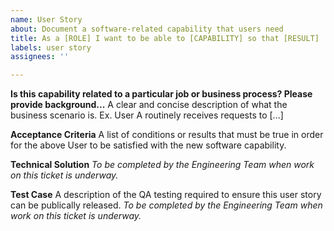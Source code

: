 ```yaml
---
name: User Story
about: Document a software-related capability that users need
title: As a [ROLE] I want to be able to [CAPABILITY] so that [RESULT]
labels: user story
assignees: ''

---
```


**Is this capability related to a particular job or business process? Please provide background...**
A clear and concise description of what the business scenario is. Ex. User A routinely receives requests to [...]

**Acceptance Criteria**
A list of conditions or results that must be true in order for the above User to be satisfied with the new software capability.

**Technical Solution**
*To be completed by the Engineering Team when work on this ticket is underway.*

**Test Case**
A description of the QA testing required to ensure this user story can be publically released. *To be completed by the Engineering Team when work on this ticket is underway.*
